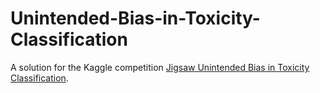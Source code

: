 # Unintended-Bias-in-Toxicity-Classification
A solution for the Kaggle competition [Jigsaw Unintended Bias in Toxicity Classification](https://www.kaggle.com/c/jigsaw-unintended-bias-in-toxicity-classification/overview).

